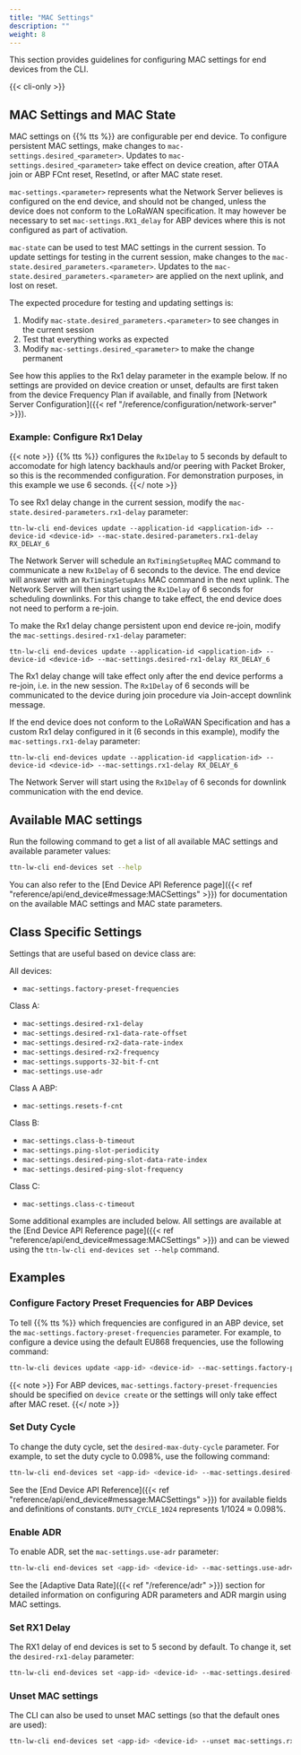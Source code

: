 ```yaml
---
title: "MAC Settings"
description: ""
weight: 8
---
```


This section provides guidelines for configuring MAC settings for end devices from the CLI.

<!--more-->

{{< cli-only >}}

## MAC Settings and MAC State

MAC settings on {{% tts %}} are configurable per end device. To configure persistent MAC settings, make changes to `mac-settings.desired_<parameter>`. Updates to `mac-settings.desired_<parameter>` take effect on device creation, after OTAA join or ABP FCnt reset, ResetInd, or after MAC state reset.

`mac-settings.<parameter>` represents what the Network Server believes is configured on the end device, and should not be changed, unless the device does not conform to the LoRaWAN specification. It may however be necessary to set `mac-settings.RX1_delay` for ABP devices where this is not configured as part of activation.

`mac-state` can be used to test MAC settings in the current session. To update settings for testing in the current session, make changes to the `mac-state.desired_parameters.<parameter>`. Updates to the `mac-state.desired_parameters.<parameter>` are applied on the next uplink, and lost on reset.

The expected procedure for testing and updating settings is:

1. Modify `mac-state.desired_parameters.<parameter>` to see changes in the current session
2. Test that everything works as expected
3. Modify `mac-settings.desired_<parameter>` to make the change permanent

See how this applies to the Rx1 delay parameter in the example below. If no settings are provided on device creation or unset, defaults are first taken from the device Frequency Plan if available, and finally from [Network Server Configuration]({{< ref "/reference/configuration/network-server" >}}).

### Example: Configure Rx1 Delay

{{< note >}} {{% tts %}} configures the `Rx1Delay` to 5 seconds by default to accomodate for high latency backhauls and/or peering with Packet Broker, so this is the recommended configuration. For demonstration purposes, in this example we use 6 seconds. {{</ note >}}

To see Rx1 delay change in the current session, modify the `mac-state.desired-parameters.rx1-delay` parameter:

```
ttn-lw-cli end-devices update --application-id <application-id> --device-id <device-id> --mac-state.desired-parameters.rx1-delay RX_DELAY_6
```

The Network Server will schedule an `RxTimingSetupReq` MAC command to communicate a new `Rx1Delay` of 6 seconds to the device. The end device will answer with an `RxTimingSetupAns` MAC command in the next uplink. The Network Server will then start using the `Rx1Delay` of 6 seconds for scheduling downlinks. For this change to take effect, the end device does not need to perform a re-join.

To make the Rx1 delay change persistent upon end device re-join, modify the `mac-settings.desired-rx1-delay` parameter:

```
ttn-lw-cli end-devices update --application-id <application-id> --device-id <device-id> --mac-settings.desired-rx1-delay RX_DELAY_6
```

The Rx1 delay change will take effect only after the end device performs a re-join, i.e. in the new session. The `Rx1Delay` of 6 seconds will be communicated to the device during join procedure via Join-accept downlink message.

If the end device does not conform to the LoRaWAN Specification and has a custom Rx1 delay configured in it (6 seconds in this example), modify the `mac-settings.rx1-delay` parameter:

```
ttn-lw-cli end-devices update --application-id <application-id> --device-id <device-id> --mac-settings.rx1-delay RX_DELAY_6
```

The Network Server will start using the `Rx1Delay` of 6 seconds for downlink communication with the end device.

## Available MAC settings

Run the following command to get a list of all available MAC settings and available parameter values:

```bash
ttn-lw-cli end-devices set --help
```

You can also refer to the [End Device API Reference page]({{< ref "reference/api/end_device#message:MACSettings" >}}) for documentation on the available MAC settings and MAC state parameters.

## Class Specific Settings

Settings that are useful based on device class are:

All devices:

- `mac-settings.factory-preset-frequencies`

Class A:

- `mac-settings.desired-rx1-delay`
- `mac-settings.desired-rx1-data-rate-offset`
- `mac-settings.desired-rx2-data-rate-index`
- `mac-settings.desired-rx2-frequency`
- `mac-settings.supports-32-bit-f-cnt`
- `mac-settings.use-adr`

Class A ABP:

- `mac-settings.resets-f-cnt`

Class B:

- `mac-settings.class-b-timeout`
- `mac-settings.ping-slot-periodicity`
- `mac-settings.desired-ping-slot-data-rate-index`
- `mac-settings.desired-ping-slot-frequency`

Class C:

- `mac-settings.class-c-timeout`

Some additional examples are included below. All settings are available at the [End Device API Reference page]({{< ref "reference/api/end_device#message:MACSettings" >}}) and can be viewed using the `ttn-lw-cli end-devices set --help` command.

## Examples

### Configure Factory Preset Frequencies for ABP Devices

To tell {{% tts %}} which frequencies are configured in an ABP device, set the `mac-settings.factory-preset-frequencies` parameter. For example, to configure a device using the default EU868 frequencies, use the following command:

```bash
ttn-lw-cli devices update <app-id> <device-id> --mac-settings.factory-preset-frequencies 868100000,868300000,868500000,867100000,867300000,867500000,867700000,867900000
```

{{< note >}} For ABP devices, `mac-settings.factory-preset-frequencies` should be specified on `device create` or the settings will only take effect after MAC reset. {{</ note >}}

### Set Duty Cycle

To change the duty cycle, set the `desired-max-duty-cycle` parameter. For example, to set the duty cycle to 0.098%, use the following command:

```bash
ttn-lw-cli end-devices set <app-id> <device-id> --mac-settings.desired-max-duty-cycle DUTY_CYCLE_1024
```

See the [End Device API Reference]({{< ref "reference/api/end_device#message:MACSettings" >}}) for available fields and definitions of constants. `DUTY_CYCLE_1024` represents 1/1024 ≈ 0.098%.

### Enable ADR

To enable ADR, set the `mac-settings.use-adr` parameter:

```bash
ttn-lw-cli end-devices set <app-id> <device-id> --mac-settings.use-adr=true 
```

See the [Adaptive Data Rate]({{< ref "/reference/adr" >}}) section for detailed information on configuring ADR parameters and ADR margin using MAC settings.

### Set RX1 Delay

The RX1 delay of end devices is set to 5 second by default. To change it, set the `desired-rx1-delay` parameter:

```bash
ttn-lw-cli end-devices set <app-id> <device-id> --mac-settings.desired-rx1-delay RX_DELAY_5
```

### Unset MAC settings

The CLI can also be used to unset MAC settings (so that the default ones are used):

```bash
ttn-lw-cli end-devices set <app-id> <device-id> --unset mac-settings.rx1-delay
```
